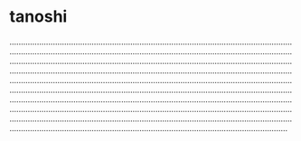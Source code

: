 # tanoshi

......................................................................................................................................................................................................................................................................................................................................................................................................................................................................................................................................................................................................................................................................................................................................................................................................................................................................................................................................................................................................................................................................................................................................................................................................................................................................................